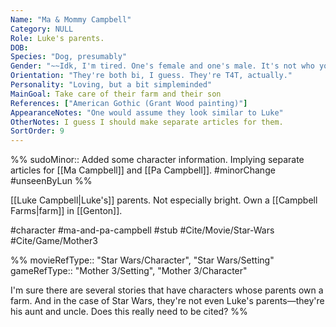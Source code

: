 ```yaml
---
Name: "Ma & Mommy Campbell"
Category: NULL
Role: Luke's parents.
DOB:
Species: "Dog, presumably"
Gender: "~~Idk, I'm tired. One's female and one's male. It's not who you'd expect.~~ Nvm, Luke has two moms now."
Orientation: "They're both bi, I guess. They're T4T, actually."
Personality: "Loving, but a bit simpleminded"
MainGoal: Take care of their farm and their son
References: ["American Gothic (Grant Wood painting)"]
AppearanceNotes: "One would assume they look similar to Luke"
OtherNotes: I guess I should make separate articles for them.
SortOrder: 9
---
```


%%
sudoMinor:: Added some character information. Implying separate articles for [[Ma Campbell]] and [[Pa Campbell]].
#minorChange #unseenByLun 
%%

[[Luke Campbell|Luke's]] parents. Not especially bright. Own a [[Campbell Farms|farm]] in [[Genton]].

#character #ma-and-pa-campbell #stub #Cite/Movie/Star-Wars #Cite/Game/Mother3 

%%
movieRefType:: "Star Wars/Character", "Star Wars/Setting"
gameRefType:: "Mother 3/Setting", "Mother 3/Character"

I'm sure there are several stories that have characters whose parents own a farm. And in the case of Star Wars, they're not even Luke's parents—they're his aunt and uncle. Does this really need to be cited?
%%